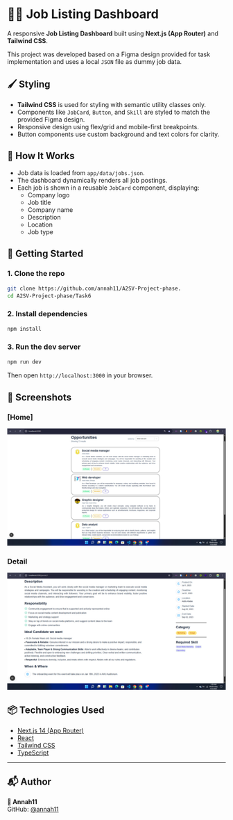 # 🧑‍💼 Job Listing Dashboard

A responsive **Job Listing Dashboard** built using **Next.js (App Router)** and **Tailwind CSS**.

This project was developed based on a Figma design provided for task implementation and uses a local `JSON` file as dummy job data.

## 🖌️ Styling

- **Tailwind CSS** is used for styling with semantic utility classes only.
- Components like `JobCard`, `Button`, and `Skill` are styled to match the provided Figma design.
- Responsive design using flex/grid and mobile-first breakpoints.
- Button components use custom background and text colors for clarity.

## 🔧 How It Works

- Job data is loaded from `app/data/jobs.json`.
- The dashboard dynamically renders all job postings.
- Each job is shown in a reusable `JobCard` component, displaying:
  - Company logo
  - Job title
  - Company name
  - Description
  - Location
  - Job type

## 🚀 Getting Started

### 1. Clone the repo

```bash
git clone https://github.com/annah11/A2SV-Project-phase.
cd A2SV-Project-phase/Task6
```

### 2. Install dependencies

```bash
npm install
```

### 3. Run the dev server

```bash
npm run dev
```

Then open `http://localhost:3000` in your browser.

## 📸 Screenshots

### [Home]
![home](./src/img/home.jpg)


### Detail
![Detail](./src/img/detail.jpg)

## 📦 Technologies Used

- [Next.js 14 (App Router)](https://nextjs.org/docs/app)
- [React](https://reactjs.org/)
- [Tailwind CSS](https://tailwindcss.com/)
- [TypeScript](https://www.typescriptlang.org/)

---

## 📬 Author

**👤 Annah11**  
GitHub: [@annah11](https://github.com/annah11)

